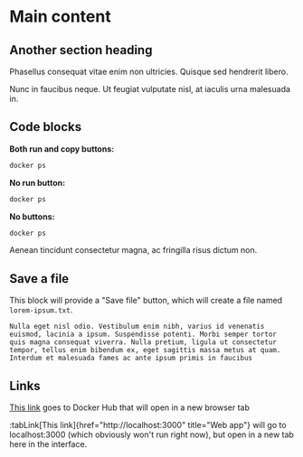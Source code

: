 # Main content

## Another section heading

Phasellus consequat vitae enim non ultricies. Quisque sed hendrerit libero. 

Nunc in faucibus neque. Ut feugiat vulputate nisl, at iaculis urna malesuada in. 



## Code blocks

**Both run and copy buttons:**

```bash
docker ps
```

**No run button:**

```bash no-run-button
docker ps
```

**No buttons:**

```bash no-run-button no-copy-button
docker ps
```

Aenean tincidunt consectetur magna, ac fringilla risus dictum non.



## Save a file

This block will provide a "Save file" button, which will create a file named `lorem-ipsum.txt`.

```plaintext save-as=lorem-ipsum.txt
Nulla eget nisl odio. Vestibulum enim nibh, varius id venenatis euismod, lacinia a ipsum. Suspendisse potenti. Morbi semper tortor quis magna consequat viverra. Nulla pretium, ligula ut consectetur tempor, tellus enim bibendum ex, eget sagittis massa metus at quam. Interdum et malesuada fames ac ante ipsum primis in faucibus
```


## Links

[This link](https://hub.docker.com) goes to Docker Hub that will open in a new browser tab

:tabLink[This link]{href="http://localhost:3000" title="Web app"} will go to localhost:3000 (which obviously won't run right now), but open in a new tab here in the interface.

